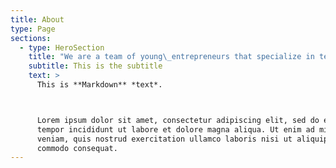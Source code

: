 ```yaml
---
title: About
type: Page
sections:
  - type: HeroSection
    title: "We are a team of young\_entrepreneurs that specialize in team work, development, and customer satisfaction"
    subtitle: This is the subtitle
    text: >
      This is **Markdown** *text*.



      Lorem ipsum dolor sit amet, consectetur adipiscing elit, sed do eiusmod
      tempor incididunt ut labore et dolore magna aliqua. Ut enim ad minim
      veniam, quis nostrud exercitation ullamco laboris nisi ut aliquip ex ea
      commodo consequat.
---
```

